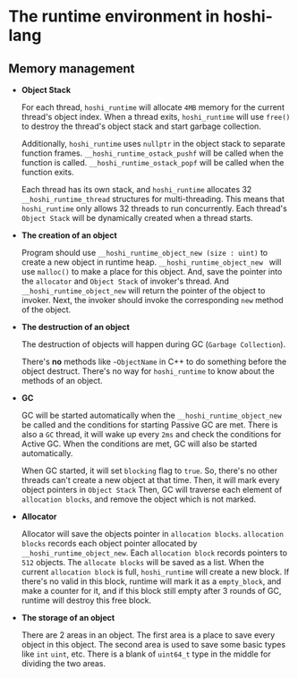 # The runtime environment in hoshi-lang

## Memory management

- **Object Stack**

  For each thread, `hoshi_runtime` will allocate `4MB` memory for the current thread's object index. When a thread
  exits, `hoshi_runtime` will use `free()` to destroy the thread's object stack and start garbage collection.

  Additionally, `hoshi_runtime` uses `nullptr` in the object stack to separate function
  frames. `__hoshi_runtime_ostack_pushf` will be called when the function is called. `__hoshi_runtime_ostack_popf` will
  be called when the function exits.

  Each thread has its own stack, and `hoshi_runtime` allocates 32 `__hoshi_runtime_thread` structures for
  multi-threading. This means that `hoshi_runtime` only allows 32 threads to run concurrently. Each
  thread's `Object Stack` will be dynamically created when a thread starts.

- **The creation of an object**

  Program should use `__hoshi_runtime_object_new (size : uint)` to create a new object in runtime
  heap. `__hoshi_runtime_object_new ` will use `malloc()` to make a place for this object. And, save the pointer into
  the `allocator` and `Object Stack` of invoker's thread. And `__hoshi_runtime_object_new` will return the pointer of
  the object to invoker. Next, the invoker should invoke the corresponding `new` method of the object.

- **The destruction of an object**

  The destruction of objects will happen during GC (`Garbage Collection`).

  There's **no** methods like `~ObjectName` in C++ to do something before the object destruct. There's no way
  for `hoshi_runtime` to know about the methods of an object.

- **GC**

  GC will be started automatically when the `__hoshi_runtime_object_new` be called and the conditions for starting
  Passive GC are met. There is also a `GC` thread, it will wake up every `2ms` and check the conditions for Active GC.
  When the conditions are met, GC will also be started automatically.

  When GC started, it will set `blocking` flag to `true`. So, there's no other threads can't create a new object at that
  time. Then, it will mark every object pointers in `Object Stack` Then, GC will traverse each element
  of `allocation blocks`, and remove the object which is not marked.

- **Allocator**

  Allocator will save the objects pointer in `allocation blocks`. `allocation blocks` records each object pointer
  allocated by `__hoshi_runtime_object_new`. Each `allocation block` records pointers to `512` objects.
  The `allocate blocks` will be saved as a list. When the current `allocation block` is full, `hoshi_runtime` will
  create a new block. If there's no valid in this block, runtime will mark it as a `empty_block`, and make a counter for
  it, and if this block still empty after 3 rounds of GC, runtime will destroy this free block.

- **The storage of an object**

  There are 2 areas in an object. The first area is a place to save every object in this object. The second area is used
  to save some basic types like `int` `uint`, etc. There is a blank of `uint64_t` type in the middle for dividing the
  two areas.